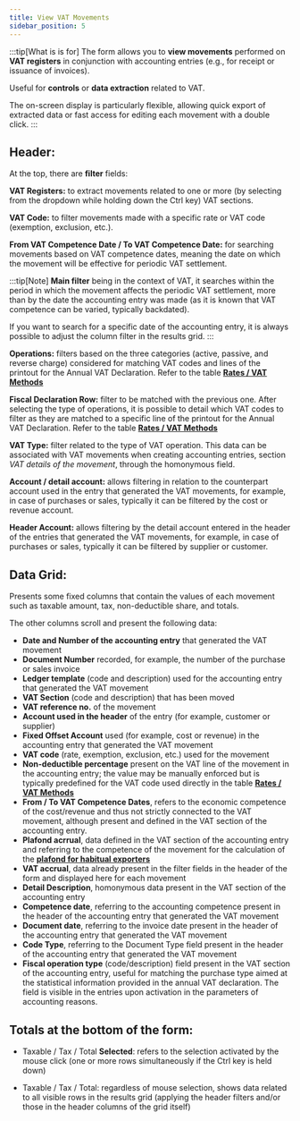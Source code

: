 ```yaml
---
title: View VAT Movements
sidebar_position: 5
---
```

:::tip[What is is for]
The form allows you to **view movements** performed on **VAT registers** in conjunction with accounting entries (e.g., for receipt or issuance of invoices).

Useful for **controls** or **data extraction** related to VAT.

The on-screen display is particularly flexible, allowing quick export of extracted data or fast access for editing each movement with a double click.
:::


## Header:
At the top, there are **filter** fields:

**VAT Registers:** to extract movements related to one or more (by selecting from the dropdown while holding down the Ctrl key) VAT sections.

**VAT Code:** to filter movements made with a specific rate or VAT code (exemption, exclusion, etc.).

**From VAT Competence Date / To VAT Competence Date:** for searching movements based on VAT competence dates, meaning the date on which the movement will be effective for periodic VAT settlement. 

:::tip[Note]
**Main filter** being in the context of VAT, it searches within the period in which the movement affects the periodic VAT settlement, more than by the date the accounting entry was made (as it is known that VAT competence can be varied, typically backdated).

If you want to search for a specific date of the accounting entry, it is always possible to adjust the column filter in the results grid.
:::

**Operations:** filters based on the three categories (active, passive, and reverse charge) considered for matching VAT codes and lines of the printout for the Annual VAT Declaration. Refer to the table [**Rates / VAT Methods**](/docs/configurations/tables/finance/vat-rates)

**Fiscal Declaration Row:** filter to be matched with the previous one. After selecting the type of operations, it is possible to detail which VAT codes to filter as they are matched to a specific line of the printout for the Annual VAT Declaration. Refer to the table [**Rates / VAT Methods**](/docs/configurations/tables/finance/vat-rates)

**VAT Type:** filter related to the type of VAT operation. This data can be associated with VAT movements when creating accounting entries, section *VAT details of the movement*, through the homonymous field.

**Account / detail account:** allows filtering in relation to the counterpart account used in the entry that generated the VAT movements, for example, in case of purchases or sales, typically it can be filtered by the cost or revenue account.

**Header Account:** allows filtering by the detail account entered in the header of the entries that generated the VAT movements, for example, in case of purchases or sales, typically it can be filtered by supplier or customer.


## Data Grid:

Presents some fixed columns that contain the values of each movement such as taxable amount, tax, non-deductible share, and totals.

The other columns scroll and present the following data:

- **Date and Number of the accounting entry** that generated the VAT movement
- **Document Number** recorded, for example, the number of the purchase or sales invoice
- **Ledger template** (code and description) used for the accounting entry that generated the VAT movement
- **VAT Section** (code and description) that has been moved
- **VAT reference no.** of the movement
- **Account used in the header** of the entry (for example, customer or supplier)
- **Fixed Offset Account** used (for example, cost or revenue) in the accounting entry that generated the VAT movement
- **VAT code** (rate, exemption, exclusion, etc.) used for the movement
- **Non-deductible percentage** present on the VAT line of the movement in the accounting entry; the value may be manually enforced but is typically predefined for the VAT code used directly in the table [**Rates / VAT Methods**](/docs/configurations/tables/finance/vat-rates)
- **From / To VAT Competence Dates**, refers to the economic competence of the cost/revenue and thus not strictly connected to the VAT movement, although present and defined in the VAT section of the accounting entry.
- **Plafond acrrual**, data defined in the VAT section of the accounting entry and referring to the competence of the movement for the calculation of the [**plafond for habitual exporters**](/docs/finance-area/declarations/declarations/plafond/general-overview)
- **VAT accrual**, data already present in the filter fields in the header of the form and displayed here for each movement
- **Detail Description**, homonymous data present in the VAT section of the accounting entry
- **Competence date**, referring to the accounting competence present in the header of the accounting entry that generated the VAT movement
- **Document date**, referring to the invoice date present in the header of the accounting entry that generated the VAT movement
- **Code Type**, referring to the Document Type field present in the header of the accounting entry that generated the VAT movement
- **Fiscal operation type** (code/description) field present in the VAT section of the accounting entry, useful for matching the purchase type aimed at the statistical information provided in the annual VAT declaration. The field is visible in the entries upon activation in the parameters of accounting reasons.

## Totals at the bottom of the form:

- Taxable / Tax / Total **Selected**: refers to the selection activated by the mouse click (one or more rows simultaneously if the Ctrl key is held down)

- Taxable / Tax / Total: regardless of mouse selection, shows data related to all visible rows in the results grid (applying the header filters and/or those in the header columns of the grid itself)